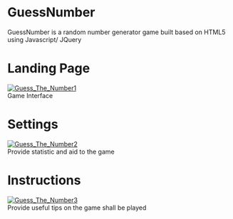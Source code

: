 # GuessNumber
GuessNumber is a random number generator game built based on HTML5 using Javascript/ JQuery

# Landing Page
<a href="https://ibb.co/eRFMP7"><img src="https://preview.ibb.co/dufo47/Guess_The_Number1.png" alt="Guess_The_Number1" border="0"></a>
<br> Game Interface

# Settings
<a href="https://ibb.co/cztmrn"><img src="https://preview.ibb.co/kpYVHS/Guess_The_Number2.png" alt="Guess_The_Number2" border="0"></a>
<br>Provide statistic and aid to the game

# Instructions
<a href="https://ibb.co/fr1T47"><img src="https://preview.ibb.co/dJRvj7/Guess_The_Number3.png" alt="Guess_The_Number3" border="0"></a>
<br> Provide useful tips on the game shall be played
